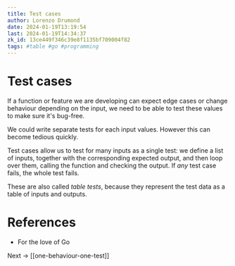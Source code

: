 ```yaml
---
title: Test cases
author: Lorenzo Drumond
date: 2024-01-19T13:19:54
last: 2024-01-19T14:34:37
zk_id: 13ce449f346c39e8f1135bf709004f82
tags: #table #go #programming
---
```



# Test cases
If a function or feature we are developing can expect edge cases or change behaviour depending on the input, we need to be able to test these values to make sure it's bug-free.

We could write separate tests for each input values. However this can become tedious quickly.

Test cases allow us to test for many inputs as a single test: we define a list of inputs, together with the corresponding expected output, and then loop over them, calling the function and checking the output. If _any_ test case fails, the whole test fails.

These are also called _table tests_, because they represent the test data as a table of inputs and outputs.

# References
- For the love of Go

Next -> [[one-behaviour-one-test]]

